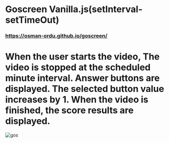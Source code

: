 # Goscreen Vanilla.js(setInterval- setTimeOut)
### https://osman-ordu.github.io/goscreen/

# When the user starts the video, The video is stopped at the scheduled minute interval. Answer buttons are displayed. The selected button value increases by 1. When the video is finished, the score results are displayed.
![gos](https://user-images.githubusercontent.com/92692879/176792327-10073609-5707-4243-b0e4-4a3b2f291358.png)
